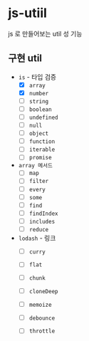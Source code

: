 # js-utiil

js 로 만들어보는 util 성 기능

## 구현 util
- `is` - 타입 검증
   - [x] `array` 
   - [x] `number`
   - [ ] `string`
   - [ ] `boolean`
   - [ ] `undefined`
   - [ ] `null`
   - [ ] `object`
   - [ ] `function`
   - [ ] `iterable`
   - [ ] `promise`
- `array 메서드` 
  - [ ] `map`
  - [ ] `filter`
  - [ ] `every`
  - [ ] `some`
  - [ ] `find`
  - [ ] `findIndex`
  - [ ] `includes`
  - [ ] `reduce`
- `lodash` - 링크
  - [ ] `curry`
  - [ ] `flat`
  - [ ] `chunk`
  - [ ] `cloneDeep`
  - [ ] `memoize`
  - [ ] `debounce`
  - [ ] `throttle` 

